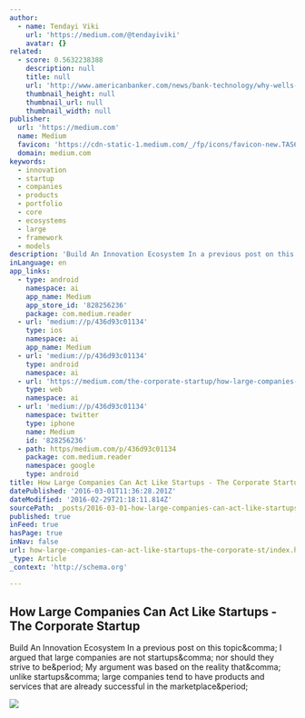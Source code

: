 ```yaml
---
author:
  - name: Tendayi Viki
    url: 'https://medium.com/@tendayiviki'
    avatar: {}
related:
  - score: 0.5632238388
    description: null
    title: null
    url: 'http://www.americanbanker.com/news/bank-technology/why-wells-fargo-keeps-adding-to-its-innovation-initiatives-1075682-1.html'
    thumbnail_height: null
    thumbnail_url: null
    thumbnail_width: null
publisher:
  url: 'https://medium.com'
  name: Medium
  favicon: 'https://cdn-static-1.medium.com/_/fp/icons/favicon-new.TAS6uQ-Y7kcKgi0xjcYHXw.ico'
  domain: medium.com
keywords:
  - innovation
  - startup
  - companies
  - products
  - portfolio
  - core
  - ecosystems
  - large
  - framework
  - models
description: 'Build An Innovation Ecosystem In a previous post on this topic, I argued that large companies are not startups, nor should they strive to be. My argument was based on the reality that, unlike startups, large companies tend to have products and services that are already successful in the marketplace.'
inLanguage: en
app_links:
  - type: android
    namespace: ai
    app_name: Medium
    app_store_id: '828256236'
    package: com.medium.reader
  - url: 'medium://p/436d93c01134'
    type: ios
    namespace: ai
    app_name: Medium
  - url: 'medium://p/436d93c01134'
    type: android
    namespace: ai
  - url: 'https://medium.com/the-corporate-startup/how-large-companies-can-act-like-startups-436d93c01134'
    type: web
    namespace: ai
  - url: 'medium://p/436d93c01134'
    namespace: twitter
    type: iphone
    name: Medium
    id: '828256236'
  - path: https/medium.com/p/436d93c01134
    package: com.medium.reader
    namespace: google
    type: android
title: How Large Companies Can Act Like Startups - The Corporate Startup
datePublished: '2016-03-01T11:36:28.201Z'
dateModified: '2016-02-29T21:18:11.814Z'
sourcePath: _posts/2016-03-01-how-large-companies-can-act-like-startups-the-corporate-st.md
published: true
inFeed: true
hasPage: true
inNav: false
url: how-large-companies-can-act-like-startups-the-corporate-st/index.html
_type: Article
_context: 'http://schema.org'

---
```

<article style=""><h1>How Large Companies Can Act Like Startups - The Corporate Startup</h1><p>Build An Innovation Ecosystem In a previous post on this topic&amp;comma; I argued that large companies are not startups&amp;comma; nor should they strive to be&amp;period; My argument was based on the reality that&amp;comma; unlike startups&amp;comma; large companies tend to have products and services that are already successful in the marketplace&amp;period;</p><img src="https://cdn-images-1.medium.com/max/800/0*wkXpnAie-annJdw1.jpg" /></article>